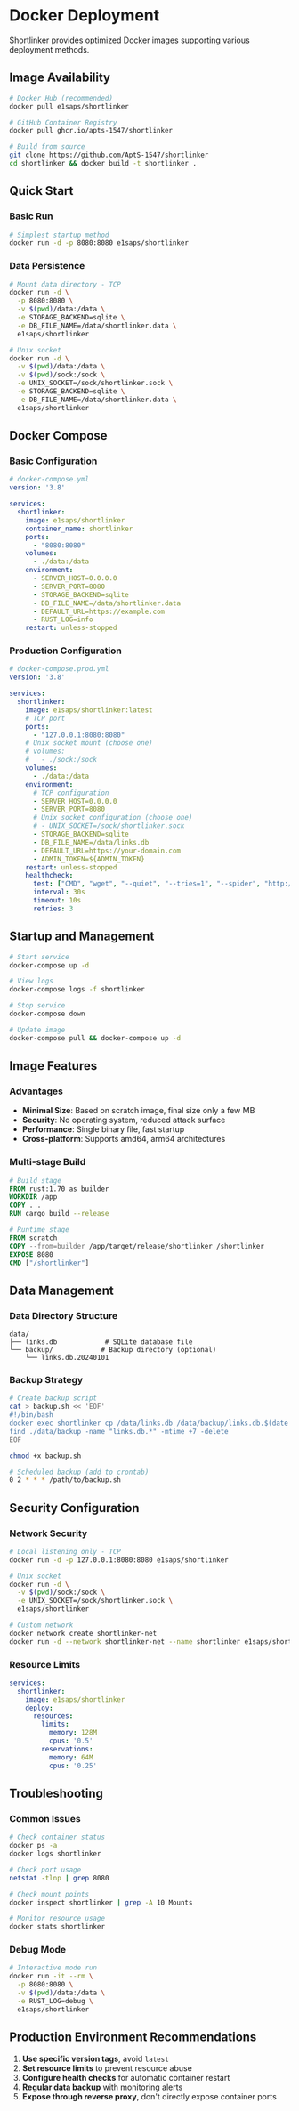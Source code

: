 # Docker Deployment

Shortlinker provides optimized Docker images supporting various deployment methods.

## Image Availability

```bash
# Docker Hub (recommended)
docker pull e1saps/shortlinker

# GitHub Container Registry  
docker pull ghcr.io/apts-1547/shortlinker

# Build from source
git clone https://github.com/AptS-1547/shortlinker
cd shortlinker && docker build -t shortlinker .
```

## Quick Start

### Basic Run
```bash
# Simplest startup method
docker run -d -p 8080:8080 e1saps/shortlinker
```

### Data Persistence
```bash
# Mount data directory - TCP
docker run -d \
  -p 8080:8080 \
  -v $(pwd)/data:/data \
  -e STORAGE_BACKEND=sqlite \
  -e DB_FILE_NAME=/data/shortlinker.data \
  e1saps/shortlinker

# Unix socket
docker run -d \
  -v $(pwd)/data:/data \
  -v $(pwd)/sock:/sock \
  -e UNIX_SOCKET=/sock/shortlinker.sock \
  -e STORAGE_BACKEND=sqlite \
  -e DB_FILE_NAME=/data/shortlinker.data \
  e1saps/shortlinker
```

## Docker Compose

### Basic Configuration
```yaml
# docker-compose.yml
version: '3.8'

services:
  shortlinker:
    image: e1saps/shortlinker
    container_name: shortlinker
    ports:
      - "8080:8080"
    volumes:
      - ./data:/data
    environment:
      - SERVER_HOST=0.0.0.0
      - SERVER_PORT=8080
      - STORAGE_BACKEND=sqlite
      - DB_FILE_NAME=/data/shortlinker.data
      - DEFAULT_URL=https://example.com
      - RUST_LOG=info
    restart: unless-stopped
```

### Production Configuration
```yaml
# docker-compose.prod.yml
version: '3.8'

services:
  shortlinker:
    image: e1saps/shortlinker:latest
    # TCP port
    ports:
      - "127.0.0.1:8080:8080"
    # Unix socket mount (choose one)
    # volumes:
    #   - ./sock:/sock
    volumes:
      - ./data:/data
    environment:
      # TCP configuration
      - SERVER_HOST=0.0.0.0
      - SERVER_PORT=8080
      # Unix socket configuration (choose one)
      # - UNIX_SOCKET=/sock/shortlinker.sock
      - STORAGE_BACKEND=sqlite
      - DB_FILE_NAME=/data/links.db
      - DEFAULT_URL=https://your-domain.com
      - ADMIN_TOKEN=${ADMIN_TOKEN}
    restart: unless-stopped
    healthcheck:
      test: ["CMD", "wget", "--quiet", "--tries=1", "--spider", "http://localhost:8080/"]
      interval: 30s
      timeout: 10s
      retries: 3
```

## Startup and Management

```bash
# Start service
docker-compose up -d

# View logs
docker-compose logs -f shortlinker

# Stop service
docker-compose down

# Update image
docker-compose pull && docker-compose up -d
```

## Image Features

### Advantages
- **Minimal Size**: Based on scratch image, final size only a few MB
- **Security**: No operating system, reduced attack surface
- **Performance**: Single binary file, fast startup
- **Cross-platform**: Supports amd64, arm64 architectures

### Multi-stage Build
```dockerfile
# Build stage
FROM rust:1.70 as builder
WORKDIR /app
COPY . .
RUN cargo build --release

# Runtime stage
FROM scratch
COPY --from=builder /app/target/release/shortlinker /shortlinker
EXPOSE 8080
CMD ["/shortlinker"]
```

## Data Management

### Data Directory Structure
```
data/
├── links.db            # SQLite database file
└── backup/            # Backup directory (optional)
    └── links.db.20240101
```

### Backup Strategy
```bash
# Create backup script
cat > backup.sh << 'EOF'
#!/bin/bash
docker exec shortlinker cp /data/links.db /data/backup/links.db.$(date +%Y%m%d_%H%M%S)
find ./data/backup -name "links.db.*" -mtime +7 -delete
EOF

chmod +x backup.sh

# Scheduled backup (add to crontab)
0 2 * * * /path/to/backup.sh
```

## Security Configuration

### Network Security
```bash
# Local listening only - TCP
docker run -d -p 127.0.0.1:8080:8080 e1saps/shortlinker

# Unix socket
docker run -d \
  -v $(pwd)/sock:/sock \
  -e UNIX_SOCKET=/sock/shortlinker.sock \
  e1saps/shortlinker

# Custom network
docker network create shortlinker-net
docker run -d --network shortlinker-net --name shortlinker e1saps/shortlinker
```

### Resource Limits
```yaml
services:
  shortlinker:
    image: e1saps/shortlinker
    deploy:
      resources:
        limits:
          memory: 128M
          cpus: '0.5'
        reservations:
          memory: 64M
          cpus: '0.25'
```

## Troubleshooting

### Common Issues
```bash
# Check container status
docker ps -a
docker logs shortlinker

# Check port usage
netstat -tlnp | grep 8080

# Check mount points
docker inspect shortlinker | grep -A 10 Mounts

# Monitor resource usage
docker stats shortlinker
```

### Debug Mode
```bash
# Interactive mode run
docker run -it --rm \
  -p 8080:8080 \
  -v $(pwd)/data:/data \
  -e RUST_LOG=debug \
  e1saps/shortlinker
```

## Production Environment Recommendations

1. **Use specific version tags**, avoid `latest`
2. **Set resource limits** to prevent resource abuse  
3. **Configure health checks** for automatic container restart
4. **Regular data backup** with monitoring alerts
5. **Expose through reverse proxy**, don't directly expose container ports
